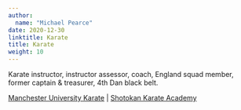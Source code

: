 ```yaml
---
author:
  name: "Michael Pearce"
date: 2020-12-30
linktitle: Karate
title: Karate
weight: 10
---
```


Karate instructor, instructor assessor, coach, England squad member, former captain & treasurer, 4th Dan black belt.

[Manchester University Karate](https://www.sport.manchester.ac.uk/sport-and-activity/sport-a-to-z/karate/)
| [Shotokan Karate Academy](http://shotokankarateacademy.co.uk)